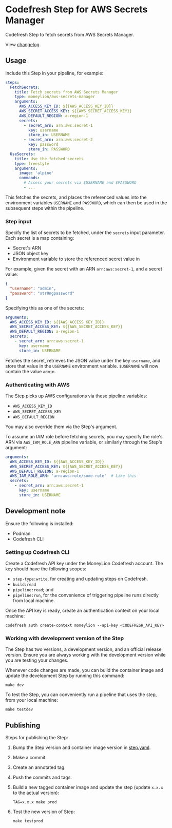 # Codefresh Step for AWS Secrets Manager

Codefresh Step to fetch secrets from AWS Secrets Manager.

View [changelog](./CHANGELOG.md).

## Usage

Include this Step in your pipeline, for example:

```yaml
steps:
  FetchSecrets:
    title: Fetch secrets from AWS Secrets Manager
    type: moneylion/aws-secrets-manager
    arguments:
      AWS_ACCESS_KEY_ID: ${{AWS_ACCESS_KEY_ID}}
      AWS_SECRET_ACCESS_KEY: ${{AWS_SECRET_ACCESS_KEY}}
      AWS_DEFAULT_REGION: a-region-1
      secrets:
        - secret_arn: arn:aws:secret-1
          key: username
          store_in: USERNAME
        - secret_arn: arn:aws:secret-2
          key: password
          store_in: PASSWORD
  UseSecrets:
    title: Use the fetched secrets
    type: freestyle
    arguments:
      image: 'alpine'
      commands:
        # Access your secrets via $USERNAME and $PASSWORD
        - ...
```

This fetches the secrets, and places the referenced values into the environment variables `USERNAME` and `PASSWORD`, which can then be used in the subsequent steps within the pipeline.

### Step input

Specify the list of secrets to be fetched, under the `secrets` input parameter. Each secret is a map containing:

  - Secret's ARN
  - JSON object key
  - Environment variable to store the referenced secret value in

For example, given the secret with an ARN `arn:aws:secret-1`, and a secret value:

```json
{
  "username": "admin",
  "password": "str0ngpassword"
}
```

Specifying this as one of the secrets:

```yaml
arguments:
  AWS_ACCESS_KEY_ID: ${{AWS_ACCESS_KEY_ID}}
  AWS_SECRET_ACCESS_KEY: ${{AWS_SECRET_ACCESS_KEY}}
  AWS_DEFAULT_REGION: a-region-1
  secrets:
    - secret_arn: arn:aws:secret-1
      key: username
      store_in: USERNAME
```

Fetches the secret, retrieves the JSON value under the key `username`, and store that value in the `USERNAME` environment variable. `$USERNAME` will now contain the value `admin`.

### Authenticating with AWS

The Step picks up AWS configurations via these pipeline variables:

  - `AWS_ACCESS_KEY_ID`
  - `AWS_SECRET_ACCESS_KEY`
  - `AWS_DEFAULT_REGION`

You may also override them via the Step's argument.

To assume an IAM role before fetching secrets, you may specify the role's ARN via `AWS_IAM_ROLE_ARN` pipeline variable, or similarly through the Step's argument:

```yaml
arguments:
  AWS_ACCESS_KEY_ID: ${{AWS_ACCESS_KEY_ID}}
  AWS_SECRET_ACCESS_KEY: ${{AWS_SECRET_ACCESS_KEY}}
  AWS_DEFAULT_REGION: a-region-1
  AWS_IAM_ROLE_ARN: 'arn:aws:role/some-role'  # Like this
  secrets:
    - secret_arn: arn:aws:secret-1
      key: username
      store_in: USERNAME
```

## Development note

Ensure the following is installed:

  - Podman
  - Codefresh CLI

### Setting up Codefresh CLI

Create a Codefresh API key under the MoneyLion Codefresh account. The key should have the following scopes:

  - `step-type:write`, for creating and updating steps on Codefresh.
  - `build:read`
  - `pipeline:read`; and
  - `pipeline:run`, for the convenience of triggering pipeline runs directly from local machine.

Once the API key is ready, create an authentication context on your local machine:

```
codefresh auth create-context moneylion --api-key <CODEFRESH_API_KEY>
```

### Working with development version of the Step

The Step has two versions, a development version, and an official release version. Ensure you are always working with the development version while you are testing your changes.

Whenever code changes are made, you can build the container image and update the development Step by running this command:

```
make dev
```

To test the Step, you can conveniently run a pipeline that uses the step, from your local machine:

```
make testdev
```

## Publishing

Steps for publishing the Step:

  1. Bump the Step version and container image version in [step.yaml](./step.yaml).

  1. Make a commit.

  1. Create an annotated tag.

  1. Push the commits and tags.

  1. Build a new tagged container image and update the step (update `x.x.x` to the actual version):

      ```
      TAG=x.x.x make prod
      ```

  1. Test the new version of Step:

      ```
      make testprod
      ```
